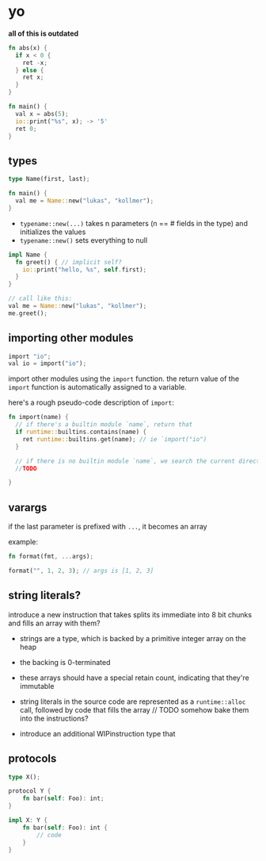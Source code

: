 # yo

**all of this is outdated**

```rust
fn abs(x) {
  if x < 0 {
    ret -x;
  } else {
    ret x;
  }
}

fn main() {
  val x = abs(5);
  io::print("%s", x); -> '5'
  ret 0;
}
```


## types
```rust
type Name(first, last);

fn main() {
  val me = Name::new("lukas", "kollmer");
}
```

- `typename::new(...)` takes n parameters (n == # fields in the type) and initializes the values
- `typename::new()` sets everything to null

```rust
impl Name {
  fn greet() { // implicit self?
    io::print("hello, %s", self.first);
  }
}

// call like this:
val me = Name::new("lukas", "kollmer");
me.greet();
```

## importing other modules
```rust
import "io";
val io = import("io");
```

import other modules using the `import` function.
the return value of the `import` function is automatically assigned to a variable.

here's a rough pseudo-code description of `import`:
```rust
fn import(name) {
  // if there's a builtin module `name`, return that
  if runtime::builtins.contains(name) {
    ret runtime::builtins.get(name); // ie `import("io")
  }

  // if there is no builtin module `name`, we search the current directory
  //TODO

}
```


## varargs
if the last parameter is prefixed with `...`, it becomes an array

example:
```rust
fn format(fmt, ...args);

format("", 1, 2, 3); // args is [1, 2, 3]
```

## string literals?
introduce a new instruction that takes splits its immediate into 8 bit chunks and fills an array with them?

- strings are a type, which is backed by a primitive integer array on the heap
- the backing is 0-terminated
- these arrays should have a special retain count, indicating that they're immutable
- string literals in the source code are represented as a `runtime::alloc` call, followed by code that fills the array // TODO somehow bake them into the instructions?

- introduce an additional WIPinstruction type that



## protocols
```rust
type X();

protocol Y {
    fn bar(self: Foo): int;
}

impl X: Y {
    fn bar(self: Foo): int {
        // code
    }
}
```
